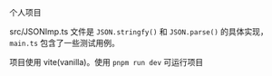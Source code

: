 个人项目

src/JSONImp.ts 文件是 `JSON.stringfy()` 和 `JSON.parse()` 的具体实现，`main.ts` 包含了一些测试用例。

项目使用 vite(vanilla)。使用 `pnpm run dev` 可运行项目





